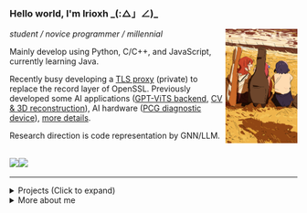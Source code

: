 ### Hello world, I'm lrioxh \_(:△」∠)_
<img src="https://raw.githubusercontent.com/lrioxh/lrioxh/main/.github/assets/random/20230504_063612.jpg" width="25%" align="right" />

<div align="left">


*student / novice programmer / millennial*

Mainly develop using Python, C/C++, and JavaScript, currently learning Java.

Recently busy developing a [TLS proxy](https://gitee.com/lrioxh/tls_proxy) (private) to replace the record layer of OpenSSL. Previously developed some AI applications ([GPT-ViTS backend](https://github.com/lrioxh/backend-with-gpt-vits), [CV & 3D reconstruction](https://github.com/lrioxh/CV)), AI hardware ([PCG diagnostic device](https://github.com/lrioxh/PCG-Categrioes-with-Raspberry0)), [more details](#projects).

Research direction is code representation by GNN/LLM.


</br>

<div style="display:flex;">
  <picture>
    <img src="https://github-readme-stats.vercel.app/api?username=lrioxh&show_icons=true&hide_rank=true&line_height=20" />
  </picture>

  <picture>
    <img src="https://github-readme-stats.vercel.app/api/top-langs/?username=lrioxh&layout=compact&size_weight=1&count_weight=0" />
  </picture>
</div>

---

<details><summary id="projects">Projects (Click to expand)</summary>
<br>
  
| name/link | description  |	notes |
|:--------| :---------:|--------:|
| left-aligned | centered |right-aligned |

</details>

<details><summary>More about me</summary>
<br>

Hobbies include 🐱anime, 🎵music, and 🎮games. Can play the piano, currently learning music composition and improvisation. 

Welcome to watch my videos! 👇📺 Check out what I've created! 

<a href="https://www.bilibili.com/video/BV1Nu411g7UK" target="_blank"><img src="https://raw.githubusercontent.com/lrioxh/lrioxh/main/.github/assets/de55c6180dd8238229ab9f258faf17c892f3e75a.jpg" alt="test1" width="30%"></a>
<a href="https://www.bilibili.com/video/BV1rZ4y1c7Rg" target="_blank"><img src="https://raw.githubusercontent.com/lrioxh/lrioxh/main/.github/assets/6d58f822a0758d1feb113c86fbf2114e36435d34.jpg" alt="test1" width="30%"></a>
<a href="https://www.bilibili.com/video/BV1dv411x7Aw" target="_blank"><img src="https://raw.githubusercontent.com/lrioxh/lrioxh/main/.github/assets/f66b220a91e707b5919720c19e483bfef9d2808a.jpg" alt="test1" width="30%"></a>


<div align="left" width="40%">

Learn more about me at:
<a href="https://space.bilibili.com/23698455" target="_blank"><img src="https://img.shields.io/badge/-bilibili-blue?logo=bilibili" alt="video-B站"></a>
<a href="https://bgm.tv/user/605833" target="_blank"><img src="https://img.shields.io/badge/-bangumi-e05fa1" alt="bgm"></a>

</dev>
<img src="https://raw.githubusercontent.com/lrioxh/lrioxh/main/.github/assets/20240114_225357.jpg" width="40%" align="right"  valign="bottom" />
</details>

</div>
